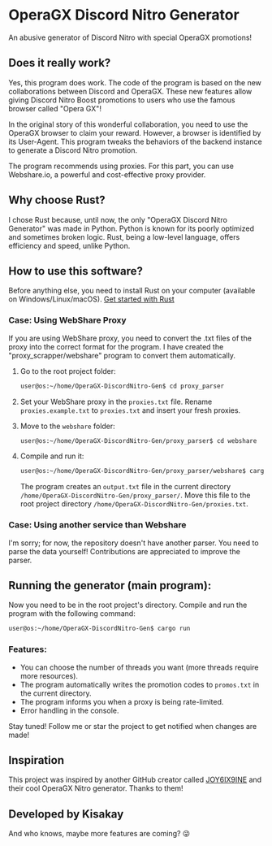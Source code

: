 # OperaGX Discord Nitro Generator

An abusive generator of Discord Nitro with special OperaGX promotions!

## Does it really work?

Yes, this program does work. The code of the program is based on the new collaborations between Discord and OperaGX. These new features allow giving Discord Nitro Boost promotions to users who use the famous browser called "Opera GX"!

In the original story of this wonderful collaboration, you need to use the OperaGX browser to claim your reward. However, a browser is identified by its User-Agent. This program tweaks the behaviors of the backend instance to generate a Discord Nitro promotion.

The program recommends using proxies. For this part, you can use Webshare.io, a powerful and cost-effective proxy provider.

## Why choose Rust?

I chose Rust because, until now, the only "OperaGX Discord Nitro Generator" was made in Python. Python is known for its poorly optimized and sometimes broken logic. Rust, being a low-level language, offers efficiency and speed, unlike Python.

## How to use this software?

Before anything else, you need to install Rust on your computer (available on Windows/Linux/macOS). [Get started with Rust](https://www.rust-lang.org/learn/get-started)

### Case: Using WebShare Proxy

If you are using WebShare proxy, you need to convert the .txt files of the proxy into the correct format for the program. I have created the "proxy_scrapper/webshare" program to convert them automatically.

1. Go to the root project folder:

    ```bash
    user@os:~/home/OperaGX-DiscordNitro-Gen$ cd proxy_parser
    ```

2. Set your WebShare proxy in the `proxies.txt` file. Rename `proxies.example.txt` to `proxies.txt` and insert your fresh proxies.

3. Move to the `webshare` folder:

    ```bash
    user@os:~/home/OperaGX-DiscordNitro-Gen/proxy_parser$ cd webshare
    ```

4. Compile and run it:

    ```bash
    user@os:~/home/OperaGX-DiscordNitro-Gen/proxy_parser/webshare$ cargo run
    ```

    The program creates an `output.txt` file in the current directory `/home/OperaGX-DiscordNitro-Gen/proxy_parser/`. Move this file to the root project directory `/home/OperaGX-DiscordNitro-Gen/proxies.txt`.

### Case: Using another service than Webshare

I'm sorry; for now, the repository doesn't have another parser. You need to parse the data yourself! Contributions are appreciated to improve the parser.

## Running the generator (main program):

Now you need to be in the root project's directory. Compile and run the program with the following command:

```bash
user@os:~/home/OperaGX-DiscordNitro-Gen$ cargo run
```

### Features:

- You can choose the number of threads you want (more threads require more resources).
- The program automatically writes the promotion codes to `promos.txt` in the current directory.
- The program informs you when a proxy is being rate-limited.
- Error handling in the console.

Stay tuned! Follow me or star the project to get notified when changes are made!

## Inspiration

This project was inspired by another GitHub creator called [JOY6IX9INE](https://github.com/JOY6IX9INE) and their cool OperaGX Nitro generator. Thanks to them!

## Developed by Kisakay

And who knows, maybe more features are coming? 😜